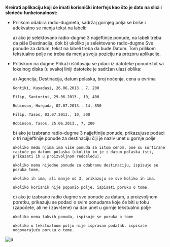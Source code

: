 **Kreirati aplikaciju koji će imati korisnički interfejs kao što je dato na slici i sledeću funkcionalnost:**

-	Prilikom odabira radio-dugmeta, sadržaj gornjeg polja se briše i adekvatno se menja tekst na labeli:
    
    a)	ako je selektovano radio-dugme 3 najjeftinije ponude, na labeli treba da piše Destinacija, dok
    b)	ukoliko je selektovano radio-dugme Sve ponude za datum, tekst na labeli treba da bude Datum. Tom prilikom tekstualno polje ne treba da menja svoju poziciju na prozoru aplikacije.
    
-	Pritiskom na dugme Prikaži iščitavaju se pdaci iz datoteke ponude.txt sa lokalnog diska (u svakoj liniji datoteke je sadržan ulaz) oblika:
    
    a)	Agencija, Destinacija, datum polaska, broj noćenja, cena u evrima
    
        Kontiki, Kusadasi, 26.06.2013., 7, 200
        
        Filip, Santorini, 29.06.2013., 10, 400
        
        Robinson, Hurgada, 02.07.2013., 14, 850
        
        Filip, Tasos, 03.07.2013., 10, 300
        
        Robinson, Tasos, 25.06.2013., 7, 200

    b)	ako je izabrano radio-dugme 3 najjeftinije ponude, prikazujuse podaci o tri najjeftinije ponude za destinaciju čiji je naziv unet u gornje polje
        
        ukoliko među njima ima više ponuda sa istom cenom, one su sortirane rastuće po datumu polaska (ukoliko im je i datum polaska isti, prikazati ih u proizvoljnom redosledu),
        
        ukoliko nema nijedne ponude za odabranu destinaciju, ispisuje se poruka tome,
        
        ukoliko ih ima, ali manje od 3, prikazuju se sve koliko ih ima.
        
        ukoliko korisnik nije popunio polje, ispisati poruku o tome.
        
    c)	ako je izabrano radio dugme sve ponude za datum, u proizvoljnom poretku, prikazuju se podaci o svim ponudama koje će biti u toku (započete, ali ne i završene) na dan unet u gornje tekstualno polje
        
        ukoliko nema takvih ponuda, ispisuje se poruka o tome
        
        ukoliko u tekstualnom polju nije ispravan podatak, ispisaće odgovarajuću poruku o tome.
        
![6](https://scontent.fbeg6-1.fna.fbcdn.net/v/t1.15752-9/96423168_762013134561047_5089613168624271360_n.jpg?_nc_cat=108&_nc_sid=b96e70&_nc_eui2=AeFddIHceznbcFVCM4a7z-2uFsXSk1OK4GUWxdKTU4rgZT9LdybLzGcpirqSd-cwe7k&_nc_ohc=67b2J-btjScAX-euSHZ&_nc_ht=scontent.fbeg6-1.fna&oh=3a4b7095f8282fe212dd5a1530ed65aa&oe=5EDDBC4E)
